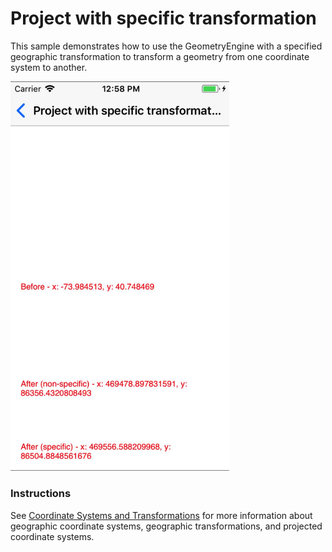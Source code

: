 # Project with specific transformation

This sample demonstrates how to use the GeometryEngine with a specified geographic transformation to transform a geometry from one coordinate system to another. 

<img src="ProjectWithSpecificTransformation.jpg" width="350"/>

### Instructions

See [Coordinate Systems and Transformations](https://developers.arcgis.com/net/latest/wpf/guide/coordinate-systems-and-transformations.htm) for more information about geographic coordinate systems, geographic transformations, and projected coordinate systems. 